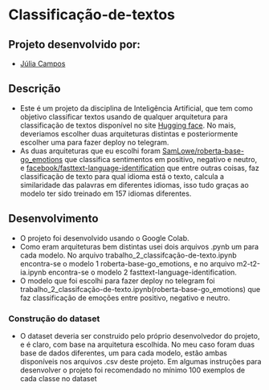 # Classificação-de-textos
## Projeto desenvolvido por:
- [Júlia Campos](https://github.com/juliacamposn)

## Descrição
- Este é um projeto da disciplina de Inteligência Artificial, que tem como objetivo classificar textos usando de qualquer arquitetura para classificação de textos disponível no site [Hugging face](https://huggingface.co/models?pipeline_tag=text-classification&sort=trending). No mais, deveriamos escolher duas arquiteturas distintas e posteriormente escolher uma para fazer deploy no telegram.
- As duas arquiteturas que eu escolhi foram [SamLowe/roberta-base-go_emotions](https://huggingface.co/SamLowe/roberta-base-go_emotions) que classifica sentimentos em positivo, negativo e neutro, e [facebook/fasttext-language-identification](https://huggingface.co/facebook/fasttext-language-identification) que entre outras coisas, faz classificação de texto para qual idioma está o texto, calcula a similaridade das palavras em diferentes idiomas, isso tudo graças ao modelo ter sido treinado em 157 idiomas diferentes.

## Desenvolvimento
- O projeto foi desenvolvido usando o Google Colab.
- Como eram arquiteturas bem distintas usei dois arquivos .pynb um para cada modelo. No arquivo trabalho_2_classifcação-de-texto.ipynb encontra-se o modelo 1 roberta-base-go_emotions, e no arquivo m2-t2-ia.ipynb encontra-se o modelo 2 fasttext-language-identification.
- O modelo que foi escolhi para fazer deploy no telegram foi trabalho_2_classifcação-de-texto.ipynb(roberta-base-go_emotions) que faz classificação de emoções entre positivo, negativo e neutro.

### Construção do dataset
- O dataset deveria ser construido pelo próprio desenvolvedor do projeto, e é claro, com base na arquitetura escolhida. No meu caso foram duas base de dados diferentes, um para cada modelo, estão ambas disponíveis nos arquivos .csv deste projeto. Em algumas instruções para desenvolver o projeto foi recomendado no mínimo 100 exemplos de cada classe no dataset
